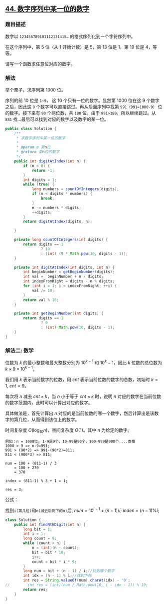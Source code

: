 ## [44. 数字序列中某一位的数字](https://leetcode.cn/problems/shu-zi-xu-lie-zhong-mou-yi-wei-de-shu-zi-lcof/)

### 题目描述

数字以 `123456789101112131415…` 的格式序列化到一个字符序列中。

在这个序列中，第 5 位（从 1 开始计数）是 5，第 13 位是 1，第 19 位是 4，等等。

请写一个函数求任意位对应的数字。

### 解法

举个栗子，求序列第 1000 位。

序列的前 10 位是 `1~9`， 这 10 个只有一位的数字。显然第 1000 位在这 9 个数字之后，因此这 `9` 个数字可以直接跳过。再从后面序列中找第 `991（991=1000-9）` 位的数字。接下来有 `90` 个两位数，共 `180` 位，由于 `991>180`，所以继续跳过。从 `881` 找...最后可以找到对应的数字以及数字的某一位。

```java
public class Solution {
    /**
     * 求数字序列中某一位的数字
     *
     * @param n 第n位
     * @return 第n位的数字
     */
    public int digitAtIndex(int n) {
        if (n < 0) {
            return -1;
        }
        int digits = 1;
        while (true) {
            long numbers = countOfIntegers(digits);
            if (n < digits * numbers) {
                break;
            }
            n -= numbers * digits;
            ++digits;
        }
        return digitAtIndex(digits, n);

    }

    private long countOfIntegers(int digits) {
        return digits == 1
                ? 10
                : (int) (9 * Math.pow(10, digits - 1));
    }

    private int digitAtIndex(int digits, int n) {
        int beginNumber = getBeginNumber(digits);
        int val =  beginNumber + n / digits;
        int indexFromRight = digits - n % digits;
        for (int i = 1; i < indexFromRight; ++i) {
            val /= 10;
        }
        return val % 10;
    }

    private int getBeginNumber(int digits) {
        return digits == 1
                ? 0
                : (int) Math.pow(10, digits - 1);
    }
}
````

### 解法二: 数学
位数为 $k$ 的最小整数和最大整数分别为 $10^{k-1}$ 和 $10^k-1$，因此 $k$ 位数的总位数为 $k \times 9 \times 10^{k-1}$。

我们用 $k$ 表示当前数字的位数，用 $cnt$ 表示当前位数的数字的总数，初始时 $k=1$, $cnt=9$。

每次将 $n$ 减去 $cnt \times k$，当 $n$ 小于等于 $cnt \times k$ 时，说明 $n$ 对应的数字在当前位数的数字范围内，此时可以计算出对应的数字。

具体做法是，首先计算出 $n$ 对应的是当前位数的哪一个数字，然后计算出是该数字的第几位，从而得到该位上的数字。

时间复杂度 $O(\log_{10} n)$，空间复杂度 $O(1)$。其中 $n$ 为给定的数字。
````
例如：n = 1000位; 1-9是9个，10-99是90个，100-999是900个....类推
1000 > 9 => n-9=991;
991 > (90*2) => 991-(90*2)=811;
811 < (900*3) => 811;

num = 100 + (811-1) / 3
    = 100 + 270 
    = 370
    
index = (811-1) % 3 + 1 = 1; 

res = 3;
````
公式： 

找到`i(第几位)`和`n(减去后剩下的n)`后, $num = 10^{i-1} + (n - 1) / i;$ $index = (n - 1) \% i;$

```java
class Solution {
    public int findNthDigit(int n) {
        long bit = 1;
        int i = 1;
        long count = 9;
        while (count < n) {
            n = (int)(n - count);
            bit = bit * 10;
            i++;
            count = bit * i * 9;
        }
        long num = bit + (n - 1) / i;//找到哪个数字
        int idx = (n - 1) % i;//找到下标
        int res = String.valueOf(num).charAt(idx) - '0';
//        int res = (int)(num / Math.pow(10, i - idx - 1)) % 10;
        return res;
    }
}
```